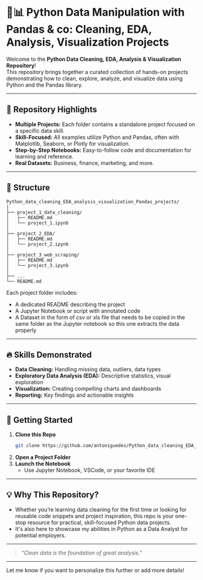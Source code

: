 # 🧹📊 Python Data Manipulation with Pandas & co: Cleaning, EDA, Analysis, Visualization Projects

Welcome to the **Python Data Cleaning, EDA, Analysis & Visualization Repository**!  
This repository brings together a curated collection of hands-on projects demonstrating how to clean, explore, analyze, and visualize data using Python and the Pandas library.

---

## 🚀 Repository Highlights

- **Multiple Projects:** Each folder contains a standalone project focused on a specific data skill.
- **Skill-Focused:** All examples utilize Python and Pandas, often with Matplotlib, Seaborn, or Plotly for visualization.
- **Step-by-Step Notebooks:** Easy-to-follow code and documentation for learning and reference.
- **Real Datasets:** Business, finance, marketing, and more.

---

## 📁 Structure

```
Python_data_cleaning_EDA_analysis_visualization_Pandas_projects/
│
├── project_1_data_cleaning/
│   ├── README.md
│   └── project_1.ipynb
│
├── project_2_EDA/
│   ├── README.md
│   └── project_2.ipynb
│
├── project_3_web_scraping/
│   ├── README.md
│   └── project_3.ipynb
│
├── ...
└── README.md
```

Each project folder includes:
- A dedicated README describing the project
- A Jupyter Notebook or script with annotated code
- A Dataset in the form of csv or xls file that needs to be copied in the same folder as the Jupyter notebook so this one extracts the data properly

---

## 🔥 Skills Demonstrated

- **Data Cleaning:** Handling missing data, outliers, data types
- **Exploratory Data Analysis (EDA):** Descriptive statistics, visual exploration
- **Visualization:** Creating compelling charts and dashboards
- **Reporting:** Key findings and actionable insights

---

## 🌟 Getting Started

1. **Clone this Repo**
   ```bash
   git clone https://github.com/antoniguedes/Python_data_cleaning_EDA_analysis_visualization_Pandas_projects.git
   ```
2. **Open a Project Folder**
3. **Launch the Notebook**
   - Use Jupyter Notebook, VSCode, or your favorite IDE

---

## 💡 Why This Repository?

- Whether you’re learning data cleaning for the first time or looking for reusable code snippets and project inspiration, this repo is your one-stop resource for practical, skill-focused Python data projects.
- It's also here to showcase my abilities in Python as a Data Analyst for potential employers.
---

> _“Clean data is the foundation of great analysis.”_

---

Let me know if you want to personalize this further or add more details!
